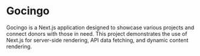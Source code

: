 # Gocingo

Gocingo is a Next.js application designed to showcase various projects and connect donors with those in need. This project demonstrates the use of Next.js for server-side rendering, API data fetching, and dynamic content rendering.
